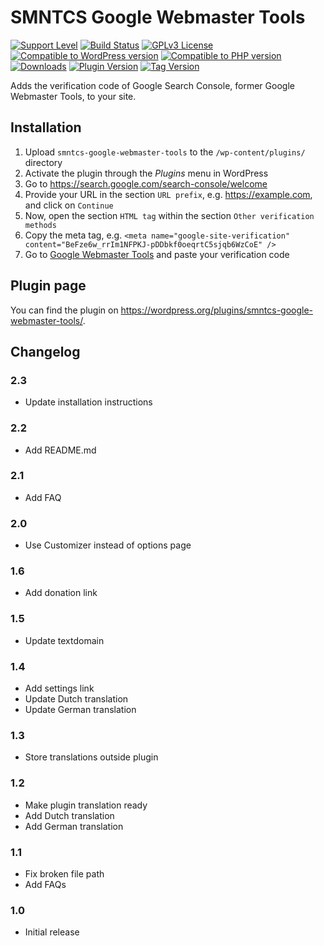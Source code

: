 # SMNTCS Google Webmaster Tools

[![Support Level](https://img.shields.io/badge/support-active-green.svg)](#support-level)
[![Build Status](https://api.travis-ci.com/nielslange/smntcs-google-webmaster-tools.svg?branch=master)](https://api.travis-ci.com/nielslange/smntcs-google-webmaster-tools)
[![GPLv3 License](https://img.shields.io/github/license/nielslange/smntcs-google-webmaster-tools.svg)](https://www.gnu.org/licenses/gpl.html)
[![Compatible to WordPress version](https://plugintests.com/plugins/smntcs-google-webmaster-tools/wp-badge.svg)](https://plugintests.com/plugins/smntcs-google-webmaster-tools/latest)
[![Compatible to PHP version](https://plugintests.com/plugins/smntcs-google-webmaster-tools/php-badge.svg)](https://plugintests.com/plugins/smntcs-google-webmaster-tools/latest)
[![Downloads](https://img.shields.io/wordpress/plugin/dt/smntcs-google-webmaster-tools.svg)](https://wordpress.org/plugins/smntcs-google-webmaster-tools/)
[![Plugin Version](https://img.shields.io/wordpress/plugin/v/smntcs-google-webmaster-tools.svg)](https://wordpress.org/plugins/smntcs-google-webmaster-tools/)
[![Tag Version](https://img.shields.io/github/tag/nielslange/smntcs-google-webmaster-tools.svg)](https://wordpress.org/plugins/smntcs-google-webmaster-tools/)

Adds the verification code of Google Search Console, former Google Webmaster Tools, to your site.

## Installation

1. Upload `smntcs-google-webmaster-tools` to the `/wp-content/plugins/` directory
2. Activate the plugin through the _Plugins_ menu in WordPress
3. Go to https://search.google.com/search-console/welcome
4. Provide your URL in the section `URL prefix`, e.g. https://example.com, and click on `Continue`
5. Now, open the section `HTML tag` within the section `Other verification methods`
6. Copy the meta tag, e.g. `<meta name="google-site-verification" content="BeFze6w_rrIm1NFPKJ-pDDbkf0oeqrtC5sjqb6WzCoE" />`
7. Go to [Google Webmaster Tools](/wp-admin/customize.php?autofocus[control]=smntcs_google_webmaster_tools_tracking_code) and paste your verification code

## Plugin page

You can find the plugin on https://wordpress.org/plugins/smntcs-google-webmaster-tools/.

## Changelog

### 2.3
* Update installation instructions

### 2.2
* Add README.md

### 2.1
* Add FAQ

### 2.0
* Use Customizer instead of options page

### 1.6
* Add donation link

### 1.5
* Update textdomain

### 1.4
* Add settings link
* Update Dutch translation
* Update German translation

### 1.3
* Store translations outside plugin

### 1.2
* Make plugin translation ready
* Add Dutch translation
* Add German translation

### 1.1
* Fix broken file path
* Add FAQs

### 1.0
* Initial release
